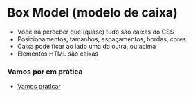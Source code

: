 # Box Model (modelo de caixa)

* Você irá perceber que (quase) tudo são caixas do CSS
* Posicionamentos, tamanhos, espaçamentos, bordas, cores
* Caixa pode ficar ao lado uma da outra, ou acima
* Elementos HTML são caixas

### Vamos por em prática

- [Vamos praticar]()